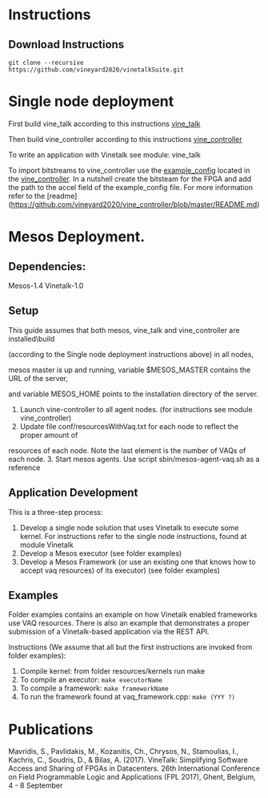 # Instructions

## Download Instructions
`git clone --recursive https://github.com/vineyard2020/vinetalkSuite.git`

# Single node deployment
First build vine\_talk according to this instructions [vine\_talk](https://github.com/vineyard2020/vine_talk/README.md)

Then build vine\_controller according to this instructions [vine\_controller](https://github.com/vineyard2020/vine_controller)

To write an application with Vinetalk see module: vine\_talk

To import bitstreams to vine_controller use the [example_config](https://github.com/vineyard2020/vine_controller/blob/master/example_config) located in the [vine\_controller](https://github.com/vineyard2020/vine_controller). In a nutshell create the bitsteam for the FPGA and add the path to the accel field
of the example_config file. For more information refer to the [readme] (https://github.com/vineyard2020/vine_controller/blob/master/README.md)
# Mesos Deployment.

## Dependencies:
Mesos-1.4
Vinetalk-1.0

## Setup
This guide assumes that both mesos, vine\_talk and vine\_controller are installed\build 

(according to the Single node deployment instructions above) in all nodes, 

mesos master is up and running, variable $MESOS\_MASTER contains the URL of the server,

and variable MESOS\_HOME points to the installation directory of the server.

1. Launch vine-controller to all agent nodes. (for instructions see
module vine\_controller)
2. Update file conf/resourcesWithVaq.txt for each node to reflect the proper amount of 

resources of each node. Note the last element is the number of VAQs of each
node. 
3. Start mesos agents. Use script sbin/mesos-agent-vaq.sh as a reference

## Application Development
This is a three-step process:
1. Develop a single node solution that uses Vinetalk to execute some
kernel. For instructions refer to the single node instructions, found at
module Vinetalk 
2. Develop a Mesos executor (see folder examples)
3. Develop a Mesos Framework (or use an existing one that knows how to
accept vaq resources) of its executor) (see folder examples)

## Examples
Folder examples contains an example on how Vinetalk enabled frameworks use
VAQ resources. There is also an example that demonstrates a proper submission of 
a Vinetalk-based application via the REST API.

Instructions (We assume that all but the first instructions are invoked from folder examples):

1. Compile kernel: from folder resources/kernels run make 
2. To compile an executor: `make executorName`
3. To compile a framework: `make frameworkName`
4. To run the framework found at vaq\_framework.cpp: `make (YYY ?)`

# Publications

Mavridis, S., Pavlidakis, M., Kozanitis, Ch., Chrysos, N., Stamoulias, I., Kachris, C., Soudris, D., & Bilas, A. (2017). VineTalk: Simplifying Software Access and Sharing of FPGAs in Datacenters. 26th International Conference on Field Programmable Logic and Applications (FPL 2017), Ghent, Belgium, 4 - 8 September

